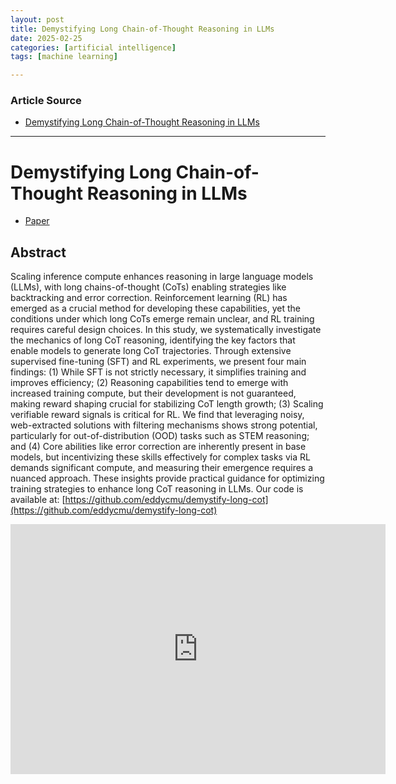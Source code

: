 ```yaml
---
layout: post
title: Demystifying Long Chain-of-Thought Reasoning in LLMs
date: 2025-02-25
categories: [artificial intelligence]
tags: [machine learning]

---
```


### Article Source


* [Demystifying Long Chain-of-Thought Reasoning in LLMs](https://www.youtube.com/watch?v=HexYxABNYj0)

---


# Demystifying Long Chain-of-Thought Reasoning in LLMs

* [Paper](https://arxiv.org/abs//2502.03373)

## Abstract

Scaling inference compute enhances reasoning in large language models (LLMs), with long chains-of-thought (CoTs) enabling strategies like backtracking and error correction. Reinforcement learning (RL) has emerged as a crucial method for developing these capabilities, yet the conditions under which long CoTs emerge remain unclear, and RL training requires careful design choices. In this study, we systematically investigate the mechanics of long CoT reasoning, identifying the key factors that enable models to generate long CoT trajectories. Through extensive supervised fine-tuning (SFT) and RL experiments, we present four main findings: (1) While SFT is not strictly necessary, it simplifies training and improves efficiency; (2) Reasoning capabilities tend to emerge with increased training compute, but their development is not guaranteed, making reward shaping crucial for stabilizing CoT length growth; (3) Scaling verifiable reward signals is critical for RL. We find that leveraging noisy, web-extracted solutions with filtering mechanisms shows strong potential, particularly for out-of-distribution (OOD) tasks such as STEM reasoning; and (4) Core abilities like error correction are inherently present in base models, but incentivizing these skills effectively for complex tasks via RL demands significant compute, and measuring their emergence requires a nuanced approach. These insights provide practical guidance for optimizing training strategies to enhance long CoT reasoning in LLMs. Our code is available at: [https://github.com/eddycmu/demystify-long-cot](https://github.com/eddycmu/demystify-long-cot)

<iframe width="600" height="400" src="https://www.youtube.com/embed/HexYxABNYj0?si=I--O0bWjDJ22xrwl" title="YouTube video player" frameborder="0" allow="accelerometer; autoplay; clipboard-write; encrypted-media; gyroscope; picture-in-picture; web-share" referrerpolicy="strict-origin-when-cross-origin" allowfullscreen></iframe>